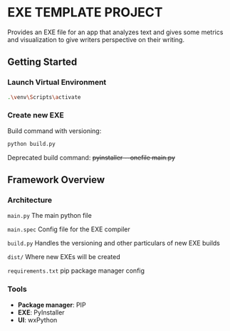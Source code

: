 # EXE TEMPLATE PROJECT

Provides an EXE file for an app that analyzes text and gives some metrics and visualization to give writers perspective on their writing.

## Getting Started

### Launch Virtual Environment

```bash
.\venv\Scripts\activate
```

### Create new EXE

Build command with versioning:

```bash
python build.py
```

Deprecated build command:
~~pyinstaller --onefile main.py~~

## Framework Overview

### Architecture

`main.py` The main python file

`main.spec` Config file for the EXE compiler

`build.py` Handles the versioning and other particulars of new EXE builds

`dist/` Where new EXEs will be created

`requirements.txt` pip package manager config

### Tools

* **Package manager**: PIP
* **EXE**: PyInstaller
* **UI**: wxPython
